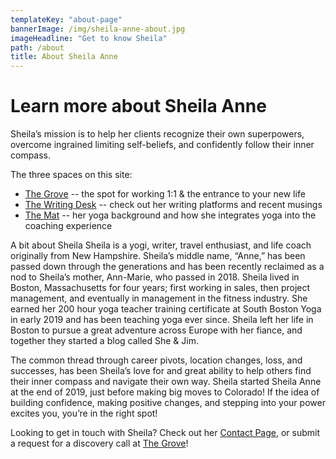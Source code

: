 ```yaml
---
templateKey: "about-page"
bannerImage: /img/sheila-anne-about.jpg
imageHeadline: "Get to know Sheila"
path: /about
title: About Sheila Anne
---
```


# Learn more about Sheila Anne

Sheila’s mission is to help her clients recognize their own superpowers,
overcome ingrained limiting self-beliefs, and confidently follow their inner compass.

The three spaces on this site:

- [The Grove](/the-grove/) -- the spot for working 1:1 & the entrance to your new life
- [The Writing Desk](/blog/) -- check out her writing platforms and recent musings
- [The Mat](/the-mat/) -- her yoga background and how she integrates yoga into the coaching experience

A bit about Sheila
Sheila is a yogi, writer, travel enthusiast, and life coach originally from New Hampshire. Sheila’s middle name, “Anne,” has been passed down through the generations and has been recently reclaimed as a nod to Sheila’s mother, Ann-Marie, who passed in 2018. Sheila lived in Boston, Massachusetts for four years; first working in sales, then project management, and eventually in management in the fitness industry. She earned her 200 hour yoga teacher training certificate at South Boston Yoga in early 2019 and has been teaching yoga ever since. Sheila left her life in Boston to pursue a great adventure across Europe with her fiance, and together they started a blog called She & Jim.

The common thread through career pivots, location changes, loss, and successes, has been Sheila’s love for and great ability to help others find their inner compass and navigate their own way. Sheila started Sheila Anne at the end of 2019, just before making big moves to Colorado! If the idea of building confidence, making positive changes, and stepping into your power excites you, you’re in the right spot!

Looking to get in touch with Sheila? Check out her [Contact Page](/contact), or submit a request for a discovery call at [The Grove](/the-grove/)!
